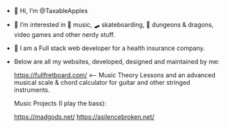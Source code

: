 - 👋 Hi, I’m @TaxableApples

- 👀 I’m interested in 🎸 music, 🛹 skateboarding, 🐉 dungeons & dragons, video games and other nerdy stuff.

- 🌱 I am a Full stack web developer for a health insurance company.

- Below are all my websites, developed, designed and maintained by me:

  https://fullfretboard.com/ <-- Music Theory Lessons and an advanced musical scale & chord calculator for guitar and other stringed instruments.

  Music Projects (I play the bass):

  https://madgods.net/
  https://asilencebroken.net/

<!---
TaxableApples/TaxableApples is a ✨ special ✨ repository because its `README.md` (this file) appears on your GitHub profile.
You can click the Preview link to take a look at your changes.
--->
